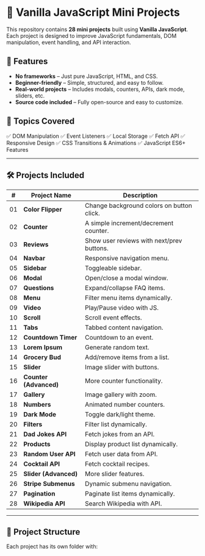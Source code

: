 # 🚀 Vanilla JavaScript Mini Projects

This repository contains **28 mini projects** built using **Vanilla JavaScript**. Each project is designed to improve JavaScript fundamentals, DOM manipulation, event handling, and API interaction.

## 📌 Features
- **No frameworks** – Just pure JavaScript, HTML, and CSS.
- **Beginner-friendly** – Simple, structured, and easy to follow.
- **Real-world projects** – Includes modals, counters, APIs, dark mode, sliders, etc.
- **Source code included** – Fully open-source and easy to customize.

## 🎯 Topics Covered
✅ DOM Manipulation
✅ Event Listeners
✅ Local Storage
✅ Fetch API
✅ Responsive Design
✅ CSS Transitions & Animations
✅ JavaScript ES6+ Features




---

## 🛠️ Projects Included

| #  | Project Name        | Description |
|----|--------------------|-------------|
| 01 | **Color Flipper** | Change background colors on button click. |
| 02 | **Counter** | A simple increment/decrement counter. |
| 03 | **Reviews** | Show user reviews with next/prev buttons. |
| 04 | **Navbar** | Responsive navigation menu. |
| 05 | **Sidebar** | Toggleable sidebar. |
| 06 | **Modal** | Open/close a modal window. |
| 07 | **Questions** | Expand/collapse FAQ items. |
| 08 | **Menu** | Filter menu items dynamically. |
| 09 | **Video** | Play/Pause video with JS. |
| 10 | **Scroll** | Scroll event effects. |
| 11 | **Tabs** | Tabbed content navigation. |
| 12 | **Countdown Timer** | Countdown to an event. |
| 13 | **Lorem Ipsum** | Generate random text. |
| 14 | **Grocery Bud** | Add/remove items from a list. |
| 15 | **Slider** | Image slider with buttons. |
| 16 | **Counter (Advanced)** | More counter functionality. |
| 17 | **Gallery** | Image gallery with zoom. |
| 18 | **Numbers** | Animated number counters. |
| 19 | **Dark Mode** | Toggle dark/light theme. |
| 20 | **Filters** | Filter list dynamically. |
| 21 | **Dad Jokes API** | Fetch jokes from an API. |
| 22 | **Products** | Display product list dynamically. |
| 23 | **Random User API** | Fetch user data from API. |
| 24 | **Cocktail API** | Fetch cocktail recipes. |
| 25 | **Slider (Advanced)** | More slider features. |
| 26 | **Stripe Submenus** | Dynamic submenu navigation. |
| 27 | **Pagination** | Paginate list items dynamically. |
| 28 | **Wikipedia API** | Search Wikipedia with API. |

---

## 📂 Project Structure
Each project has its own folder with:
